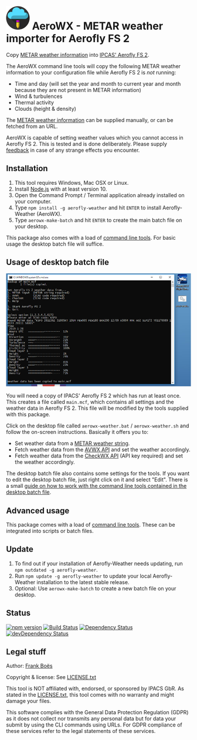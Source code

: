 ![](docs/favicon-64x64.png) AeroWX - METAR weather importer for Aerofly FS 2
==================================================

Copy [METAR weather information](docs/metar.md) into [IPCAS' Aerofly FS 2](https://www.aerofly.com/).

The AeroWX command line tools will copy the following METAR weather information to your configuration file while Aerofly FS 2 is _not_ running:

* Time and day (will set the year and month to current year and month because they are not present in METAR information)
* Wind & turbulences
* Thermal activity
* Clouds (height & density)

The [METAR weather information](docs/metar.md) can be supplied manually, or can be fetched from an URL.

AeroWX is capable of setting weather values which you cannot access in Aerofly FS 2. This is tested and is done deliberately. Please supply [feedback](https://github.com/fboes/aerofly-weather/issues) in case of any strange effects you encounter.

Installation
------------

1. This tool requires Windows, Mac OSX or Linux.
1. Install [Node.js](https://nodejs.org/) with at least version 10.
1. Open the Command Prompt / Terminal application already installed on your computer.
1. Type `npm install -g aerofly-weather` and hit `ENTER` to install Aerofly-Weather (AeroWX).
1. Type `aerowx-make-batch` and hit `ENTER` to create the main batch file on your desktop.

This package also comes with a load of [command line tools](docs/command-line.md). For basic usage the desktop batch file will suffice.

Usage of desktop batch file
---------------------------

![](docs/aerofly-weather-desktop.png)

You will need a copy of IPACS' Aerofly FS 2 which has run at least once. This creates a file called `main.mcf`, which contains all settings and the weather data in Aerofly FS 2. This file will be modified by the tools supplied with this package.

Click on the desktop file called `aerowx-weather.bat` / `aerowx-weather.sh` and follow the on-screen instructions. Basically it offers you to:

* Set weather data from a [METAR weather string](docs/metar.md).
* Fetch weather data from the [AVWX API](https://avwx.rest/) and set the weather accordingly.
* Fetch weather data from the [CheckWX API](https://www.checkwx.com/) (API key required) and set the weather accordingly.

The desktop batch file also contains some settings for the tools. If you want to edit the desktop batch file, just right click on it and select "Edit". There is a small [guide on how to work with the command line tools contained in the desktop batch file](docs/command-line.md).

Advanced usage
--------------

This package comes with a load of [command line tools](docs/command-line.md). These can be integrated into scripts or batch files.

Update
------

1. To find out if your installation of Aerofly-Weather needs updating, run `npm outdated -g aerofly-weather`.
2. Run `npm update -g aerofly-weather` to update your local Aerofly-Weather installation to the latest stable release.
3. Optional: Use `aerowx-make-batch` to create a new batch file on your desktop.

Status
-------

[![npm version](https://badge.fury.io/js/aerofly-weather.svg)](https://badge.fury.io/js/aerofly-weather)
[![Build Status](https://travis-ci.org/fboes/aerofly-weather.svg?branch=master)](https://travis-ci.org/fboes/aerofly-weather)
[![Dependency Status](https://david-dm.org/fboes/aerofly-weather/status.svg)](https://david-dm.org/fboes/aerofly-weather)
[![devDependency Status](https://david-dm.org/fboes/aerofly-weather/dev-status.svg)](https://david-dm.org/fboes/aerofly-weather?type=dev)

Legal stuff
-----------

Author: [Frank Boës](http://3960.org)

Copyright & license: See [LICENSE.txt](LICENSE.txt)

This tool is NOT affiliated with, endorsed, or sponsored by IPACS GbR. As stated in the [LICENSE.txt](LICENSE.txt), this tool comes with no warranty and might damage your files.

This software complies with the General Data Protection Regulation (GDPR) as it does not collect nor transmits any personal data but for data your submit by using the CLI commands using URLs. For GDPR compliance of these services refer to the legal statements of these services.
